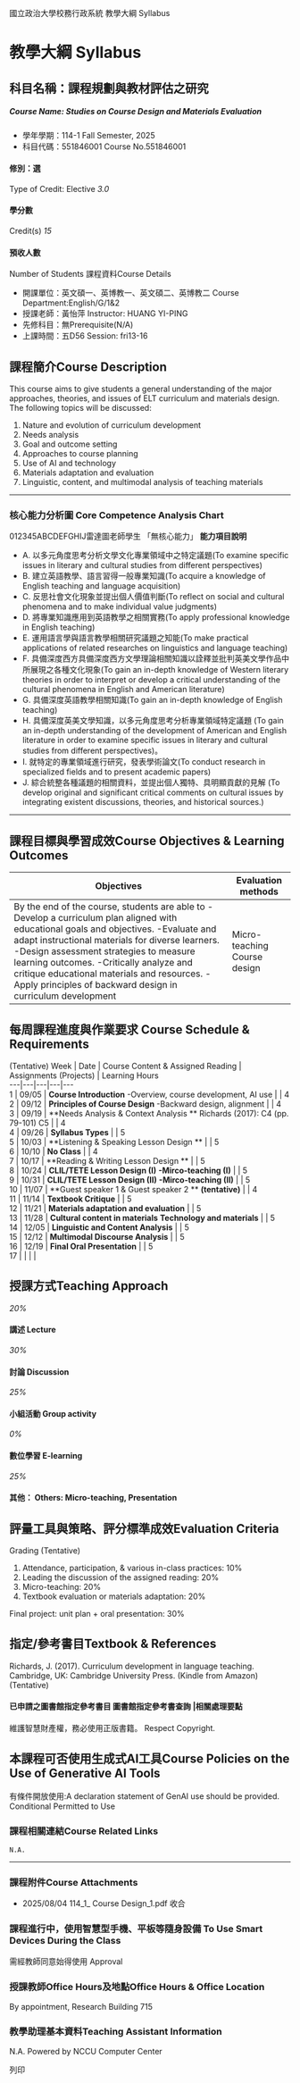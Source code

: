 國立政治大學校務行政系統 教學大綱 Syllabus
# 教學大綱 Syllabus
##  科目名稱：課程規劃與教材評估之研究 
#####  Course Name: Studies on Course Design and Materials Evaluation
  * 學年學期：114-1 Fall Semester, 2025 
  * 科目代碼：551846001 Course No.551846001


#### 修別：選
Type of Credit: Elective 
_3.0_
#### 學分數
Credit(s)
_15_
#### 預收人數
Number of Students
課程資料Course Details
  * 開課單位：英文碩一、英博教一、英文碩二、英博教二 Course Department:English/G/1&2 
  * 授課老師：黃怡萍 Instructor: HUANG YI-PING 
  * 先修科目：無Prerequisite(N/A)
  * 上課時間：五D56 Session: fri13-16


##  課程簡介Course Description
This course aims to give students a general understanding of the major approaches, theories, and issues of ELT curriculum and materials design. The following topics will be discussed: 
  1. Nature and evolution of curriculum development
  2. Needs analysis 
  3. Goal and outcome setting
  4. Approaches to course planning 
  5. Use of AI and technology
  6. Materials adaptation and evaluation
  7. Linguistic, content, and multimodal analysis of teaching materials 

  
---  
###  核心能力分析圖 Core Competence Analysis Chart
012345ABCDEFGHIJ雷達圖老師學生
「無核心能力」 
**能力項目說明**
  * A. 以多元角度思考分析文學文化專業領域中之特定議題(To examine specific issues in literary and cultural studies from different perspectives)
  * B. 建立英語教學、語言習得一般專業知識(To acquire a knowledge of English teaching and language acquisition)
  * C. 反思社會文化現象並提出個人價值判斷(To reflect on social and cultural phenomena and to make individual value judgments)
  * D. 將專業知識應用到英語教學之相關實務(To apply professional knowledge in English teaching)
  * E. 運用語言學與語言教學相關研究議題之知能(To make practical applications of related researches on linguistics and language teaching)
  * F. 具備深度西方具備深度西方文學理論相關知識以詮釋並批判英美文學作品中所展現之各種文化現象(To gain an in-depth knowledge of Western literary theories in order to interpret or develop a critical understanding of the cultural phenomena in English and American literature)
  * G. 具備深度英語教學相關知識(To gain an in-depth knowledge of English teaching)
  * H. 具備深度英美文學知識，以多元角度思考分析專業領域特定議題 (To gain an in-depth understanding of the development of American and English literature in order to examine specific issues in literary and cultural studies from different perspectives)。 
  * I. 就特定的專業領域進行研究，發表學術論文(To conduct research in specialized fields and to present academic papers)
  * J. 綜合統整各種議題的相關資料，並提出個人獨特、具明顯貢獻的見解 (To develop original and significant critical comments on cultural issues by integrating existent discussions, theories, and historical sources.)


* * *
##  課程目標與學習成效Course Objectives & Learning Outcomes 
Objectives  |  Evaluation methods   
---|---  
By the end of the course, students are able to  -Develop a curriculum plan aligned with educational goals and objectives. -Evaluate and adapt instructional materials for diverse learners. -Design assessment strategies to measure learning outcomes. -Critically analyze and critique educational materials and resources. -Apply principles of backward design in curriculum development  |  Micro-teaching  Course design   
##  每周課程進度與作業要求 Course Schedule & Requirements
(Tentative)
Week |  Date |  Course Content & Assigned Reading |  Assignments (Projects) |  Learning Hours  
---|---|---|---|---  
1 |  09/05 |  **Course Introduction** -Overview, course development, AI use  |  |  4  
2 |  09/12 |  **Principles of Course Design** -Backward design, alignment |  |  4  
3 |  09/19 |  **Needs Analysis & Context Analysis ** Richards (2017): C4 (pp. 79-101) C5 |  |  4  
4 |  09/26 |  **Syllabus Types** |  |  5  
5 |  10/03 |  **Listening & Speaking Lesson Design ** |  |  5  
6 |  10/10 |  **No Class** |  |  4  
7 |  10/17 |  **Reading & Writing Lesson Design ** |  |  5  
8 |  10/24 |  **CLIL/TETE Lesson Design (I)** **-Mirco-teaching (I)** |  |  5  
9 |  10/31 |  **CLIL/TETE Lesson Design (II)** **-Mirco-teaching (II)** |  |  5  
10 |  11/07 |  **Guest speaker 1 & Guest speaker 2 ** **(tentative)** |  |  4  
11 |  11/14 |  **Textbook Critique** |  |  5  
12 |  11/21 |  **Materials adaptation and evaluation** |  |  5  
13 |  11/28 |  **Cultural content in materials** **Technology and materials** |  |  5  
14 |  12/05 |  **Linguistic and Content Analysis** |  |  5  
15 |  12/12 |  **Multimodal Discourse Analysis** |  |  5  
16 |  12/19 |  **Final Oral Presentation** |  |  5  
17 |  |  |  |   
##  授課方式Teaching Approach
_20%_
####  講述 Lecture
_30%_
####  討論 Discussion
_25%_
####  小組活動 Group activity
_0%_
####  數位學習 E-learning
_25%_
####  其他： Others: Micro-teaching, Presentation 
##  評量工具與策略、評分標準成效Evaluation Criteria
Grading (Tentative)
  1. Attendance, participation, & various in-class practices: 10%
  2. Leading the discussion of the assigned reading: 20% 
  3. Micro-teaching: 20%
  4. Textbook evaluation or materials adaptation: 20% 


Final project: unit plan + oral presentation: 30% 
##  指定/參考書目Textbook & References
Richards, J. (2017). Curriculum development in language teaching. Cambridge, UK: Cambridge University Press. (Kindle from Amazon) (Tentative)
####  已申請之圖書館指定參考書目  圖書館指定參考書查詢 |相關處理要點
維護智慧財產權，務必使用正版書籍。 Respect Copyright.
##  本課程可否使用生成式AI工具Course Policies on the Use of Generative AI Tools
有條件開放使用:A declaration statement of GenAI use should be provided. Conditional Permitted to Use 
###  課程相關連結Course Related Links
```
N.A. 
```

* * *
###  課程附件Course Attachments
  * 2025/08/04 114_1_ Course Design_1.pdf  收合 


###  課程進行中，使用智慧型手機、平板等隨身設備 To Use Smart Devices During the Class
需經教師同意始得使用  Approval
###  授課教師Office Hours及地點Office Hours & Office Location
By appointment, Research Building 715 
###  教學助理基本資料Teaching Assistant Information
N.A. 
Powered by NCCU Computer Center
  
列印
